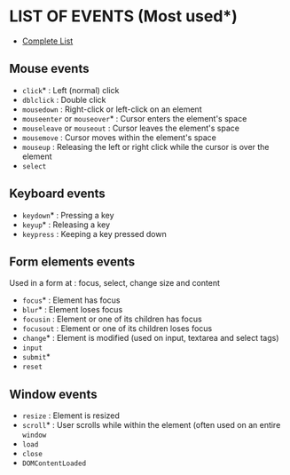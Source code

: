 # LIST OF EVENTS (Most used*)
- [Complete List](https://www.w3schools.com/jsref/dom_obj_event.asp)

## Mouse events
- ```click```* : Left (normal) click
- ```dblclick``` : Double click
- ```mousedown``` : Right-click or left-click on an element
- ```mouseenter``` or ```mouseover```* : Cursor enters the element's space
- ```mouseleave``` or ```mouseout``` : Cursor leaves the element's space
- ```mousemove``` : Cursor moves within the element's space
- ```mouseup``` : Releasing the left or right click while the cursor is over the element
- ```select```

## Keyboard events
- ```keydown```* : Pressing a key
- ```keyup```* : Releasing a key
- ```keypress``` : Keeping a key pressed down

## Form elements events
Used in a form at : focus, select, change size and content
- ```focus```* : Element has focus
- ```blur```* : Element loses focus
- ```focusin``` : Element or one of its children has focus
- ```focusout``` : Element or one of its children loses focus
- ```change```* : Element is modified (used on input, textarea and select tags)
- ```input```
- ```submit```*
- ```reset```

## Window events
- ```resize``` : Element is resized
- ```scroll```* : User scrolls while within the element (often used on an entire ```window```
- ```load```
- ```close```
- ```DOMContentLoaded```
